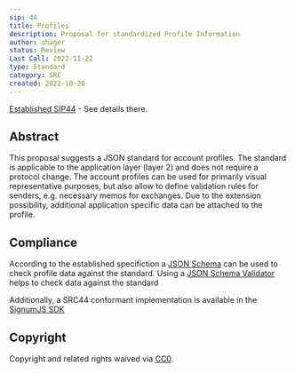 ```yaml
---
sip: 44
title: Profiles
description: Proposal for standardized Profile Information
author: ohager
status: Review
Last Call: 2022-11-22
type: Standard
category: SRC
created: 2022-10-20
---
```


[Established SIP44](../../sip-0044.md) - See details there.

## Abstract

This proposal suggests a JSON standard for account profiles. The standard is applicable to the application layer (layer 2) and does not require a protocol change. The account profiles can be used for primarily visual representative purposes, but also allow to define validation rules for senders, e.g. necessary memos for exchanges. Due to the extension possibility, additional application specific data can be attached to the profile.  


## Compliance

According to the established specifiction a [JSON Schema](./src44-json-schema.json) can be used to check profile data against the standard. Using a [JSON Schema Validator](https://www.jsonschemavalidator.net/) helps to check data against the standard


Additionally, a SRC44 conformant implementation is available in the [SignumJS SDK](https://github.com/signum-network/signumjs/tree/main/packages/standards/src/src44)



## Copyright
Copyright and related rights waived via [CC0](https://creativecommons.org/publicdomain/zero/1.0/).
